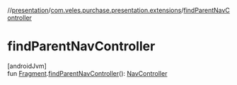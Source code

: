 //[presentation](../../index.md)/[com.veles.purchase.presentation.extensions](index.md)/[findParentNavController](find-parent-nav-controller.md)

# findParentNavController

[androidJvm]\
fun [Fragment](https://developer.android.com/reference/kotlin/androidx/fragment/app/Fragment.html).[findParentNavController](find-parent-nav-controller.md)(): [NavController](https://developer.android.com/reference/kotlin/androidx/navigation/NavController.html)
